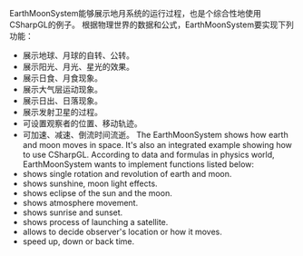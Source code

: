 ﻿EarthMoonSystem能够展示地月系统的运行过程，也是个综合性地使用CSharpGL的例子。
根据物理世界的数据和公式，EarthMoonSystem要实现下列功能：
* 展示地球、月球的自转、公转。
* 展示阳光、月光、星光的效果。
* 展示日食、月食现象。
* 展示大气层运动现象。
* 展示日出、日落现象。
* 展示发射卫星的过程。
* 可设置观察者的位置、移动轨迹。
* 可加速、减速、倒流时间流逝。
The EarthMoonSystem shows how earth and moon moves in space. It's also an integrated example showing how to use CSharpGL.
According to data and formulas in physics world, EarthMoonSystem wants to implement functions listed below:
* shows single rotation and revolution of earth and moon.
* shows sunshine, moon light effects.
* shows eclipse of the sun and the moon.
* shows atmosphere movement.
* shows sunrise and sunset.
* shows process of launching a satellite.
* allows to decide observer's location or how it moves.
* speed up, down or back time.
